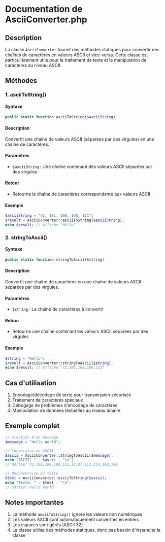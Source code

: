 # Documentation de AsciiConverter.php

## Description
La classe `AsciiConverter` fournit des méthodes statiques pour convertir des chaînes de caractères en valeurs ASCII et vice-versa. Cette classe est particulièrement utile pour le traitement de texte et la manipulation de caractères au niveau ASCII.

## Méthodes

### 1. asciiToString()

#### Syntaxe
```php
public static function asciiToString($asciiString)
```

#### Description
Convertit une chaîne de valeurs ASCII (séparées par des virgules) en une chaîne de caractères.

#### Paramètres
- `$asciiString` : Une chaîne contenant des valeurs ASCII séparées par des virgules

#### Retour
- Retourne la chaîne de caractères correspondante aux valeurs ASCII

#### Exemple
```php
$asciiString = "72, 101, 108, 108, 111";
$result = AsciiConverter::asciiToString($asciiString);
echo $result; // Affiche "Hello"
```

### 2. stringToAscii()

#### Syntaxe
```php
public static function stringToAscii($string)
```

#### Description
Convertit une chaîne de caractères en une chaîne de valeurs ASCII séparées par des virgules.

#### Paramètres
- `$string` : La chaîne de caractères à convertir

#### Retour
- Retourne une chaîne contenant les valeurs ASCII séparées par des virgules

#### Exemple
```php
$string = "Hello";
$result = AsciiConverter::stringToAscii($string);
echo $result; // Affiche "72,101,108,108,111"
```

## Cas d'utilisation
1. Encodage/décodage de texte pour transmission sécurisée
2. Traitement de caractères spéciaux
3. Débogage de problèmes d'encodage de caractères
4. Manipulation de données textuelles au niveau binaire

## Exemple complet
```php
// Création d'un message
$message = "Hello World";

// Conversion en ASCII
$ascii = AsciiConverter::stringToAscii($message);
echo "ASCII: " . $ascii . "\n";
// Sortie: 72,101,108,108,111,32,87,111,114,108,100

// Reconversion en texte
$text = AsciiConverter::asciiToString($ascii);
echo "Texte: " . $text . "\n";
// Sortie: Hello World
```

## Notes importantes
1. La méthode `asciiToString()` ignore les valeurs non numériques
2. Les valeurs ASCII sont automatiquement converties en entiers
3. Les espaces sont gérés (ASCII 32)
4. La classe utilise des méthodes statiques, donc pas besoin d'instancier la classe
